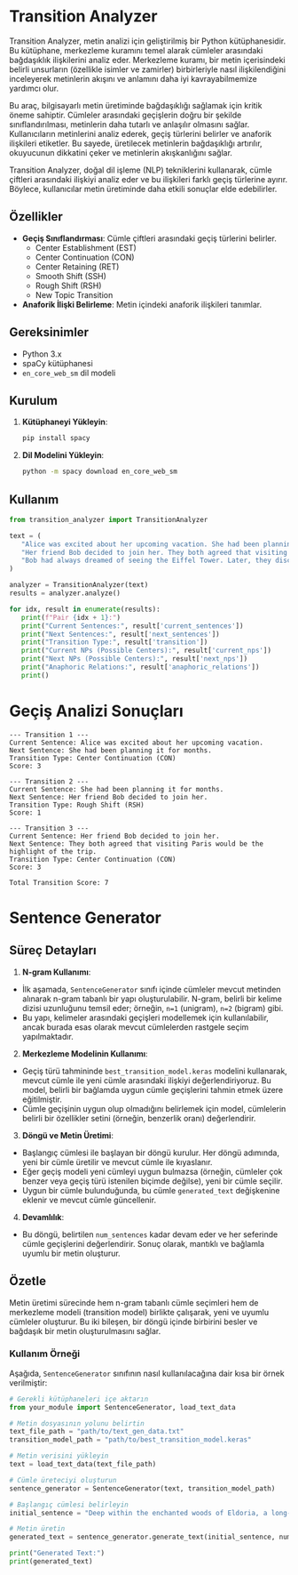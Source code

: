# Transition Analyzer

Transition Analyzer, metin analizi için geliştirilmiş bir Python kütüphanesidir. Bu kütüphane, merkezleme kuramını temel alarak cümleler arasındaki bağdaşıklık ilişkilerini analiz eder. Merkezleme kuramı, bir metin içerisindeki belirli unsurların (özellikle isimler ve zamirler) birbirleriyle nasıl ilişkilendiğini inceleyerek metinlerin akışını ve anlamını daha iyi kavrayabilmemize yardımcı olur.

Bu araç, bilgisayarlı metin üretiminde bağdaşıklığı sağlamak için kritik öneme sahiptir. Cümleler arasındaki geçişlerin doğru bir şekilde sınıflandırılması, metinlerin daha tutarlı ve anlaşılır olmasını sağlar. Kullanıcıların metinlerini analiz ederek, geçiş türlerini belirler ve anaforik ilişkileri etiketler. Bu sayede, üretilecek metinlerin bağdaşıklığı artırılır, okuyucunun dikkatini çeker ve metinlerin akışkanlığını sağlar.

Transition Analyzer, doğal dil işleme (NLP) tekniklerini kullanarak, cümle çiftleri arasındaki ilişkiyi analiz eder ve bu ilişkileri farklı geçiş türlerine ayırır. Böylece, kullanıcılar metin üretiminde daha etkili sonuçlar elde edebilirler.

## Özellikler

- **Geçiş Sınıflandırması**: Cümle çiftleri arasındaki geçiş türlerini belirler.
  - Center Establishment (EST)
  - Center Continuation (CON)
  - Center Retaining (RET)
  - Smooth Shift (SSH)
  - Rough Shift (RSH)
  - New Topic Transition
- **Anaforik İlişki Belirleme**: Metin içindeki anaforik ilişkileri tanımlar.

## Gereksinimler

- Python 3.x
- spaCy kütüphanesi
- `en_core_web_sm` dil modeli

## Kurulum

1. **Kütüphaneyi Yükleyin**:

   ```bash
   pip install spacy
2. **Dil Modelini Yükleyin**:

   ```bash
   python -m spacy download en_core_web_sm


## Kullanım
   ```python
   from transition_analyzer import TransitionAnalyzer

   text = (
      "Alice was excited about her upcoming vacation. She had been planning it for months. "
      "Her friend Bob decided to join her. They both agreed that visiting Paris would be the highlight of the trip. "
      "Bob had always dreamed of seeing the Eiffel Tower. Later, they discussed what to do in the city."
   )

   analyzer = TransitionAnalyzer(text)
   results = analyzer.analyze()

   for idx, result in enumerate(results):
      print(f"Pair {idx + 1}:")
      print("Current Sentences:", result['current_sentences'])
      print("Next Sentences:", result['next_sentences'])
      print("Transition Type:", result['transition'])
      print("Current NPs (Possible Centers):", result['current_nps'])
      print("Next NPs (Possible Centers):", result['next_nps'])
      print("Anaphoric Relations:", result['anaphoric_relations'])
      print()
   ```
# Geçiş Analizi Sonuçları
   ```
   --- Transition 1 ---
   Current Sentence: Alice was excited about her upcoming vacation.
   Next Sentence: She had been planning it for months.
   Transition Type: Center Continuation (CON)
   Score: 3

   --- Transition 2 ---
   Current Sentence: She had been planning it for months.
   Next Sentence: Her friend Bob decided to join her.
   Transition Type: Rough Shift (RSH)
   Score: 1

   --- Transition 3 ---
   Current Sentence: Her friend Bob decided to join her.
   Next Sentence: They both agreed that visiting Paris would be the highlight of the trip.
   Transition Type: Center Continuation (CON)
   Score: 3

   Total Transition Score: 7
   ```
     
# Sentence Generator


## Süreç Detayları

1. **N-gram Kullanımı**:
- İlk aşamada, `SentenceGenerator` sınıfı içinde cümleler mevcut metinden alınarak n-gram tabanlı bir yapı oluşturulabilir. N-gram, belirli bir kelime dizisi uzunluğunu temsil eder; örneğin, `n=1` (unigram), `n=2` (bigram) gibi.
- Bu yapı, kelimeler arasındaki geçişleri modellemek için kullanılabilir, ancak burada esas olarak mevcut cümlelerden rastgele seçim yapılmaktadır.

2. **Merkezleme Modelinin Kullanımı**:
- Geçiş türü tahmininde `best_transition_model.keras` modelini kullanarak, mevcut cümle ile yeni cümle arasındaki ilişkiyi değerlendiriyoruz. Bu model, belirli bir bağlamda uygun cümle geçişlerini tahmin etmek üzere eğitilmiştir.
- Cümle geçişinin uygun olup olmadığını belirlemek için model, cümlelerin belirli bir özellikler setini (örneğin, benzerlik oranı) değerlendirir.

3. **Döngü ve Metin Üretimi**:
- Başlangıç cümlesi ile başlayan bir döngü kurulur. Her döngü adımında, yeni bir cümle üretilir ve mevcut cümle ile kıyaslanır.
- Eğer geçiş modeli yeni cümleyi uygun bulmazsa (örneğin, cümleler çok benzer veya geçiş türü istenilen biçimde değilse), yeni bir cümle seçilir.
- Uygun bir cümle bulunduğunda, bu cümle `generated_text` değişkenine eklenir ve mevcut cümle güncellenir.

4. **Devamlılık**:
- Bu döngü, belirtilen `num_sentences` kadar devam eder ve her seferinde cümle geçişlerini değerlendirir. Sonuç olarak, mantıklı ve bağlamla uyumlu bir metin oluşturur.

## Özetle
Metin üretimi sürecinde hem n-gram tabanlı cümle seçimleri hem de merkezleme modeli (transition model) birlikte çalışarak, yeni ve uyumlu cümleler oluşturur. Bu iki bileşen, bir döngü içinde birbirini besler ve bağdaşık bir metin oluşturulmasını sağlar.

### Kullanım Örneği

Aşağıda, `SentenceGenerator` sınıfının nasıl kullanılacağına dair kısa bir örnek verilmiştir:

   ```python
   # Gerekli kütüphaneleri içe aktarın
   from your_module import SentenceGenerator, load_text_data

   # Metin dosyasının yolunu belirtin
   text_file_path = "path/to/text_gen_data.txt"
   transition_model_path = "path/to/best_transition_model.keras"

   # Metin verisini yükleyin
   text = load_text_data(text_file_path)

   # Cümle üreteciyi oluşturun
   sentence_generator = SentenceGenerator(text, transition_model_path)

   # Başlangıç cümlesi belirleyin
   initial_sentence = "Deep within the enchanted woods of Eldoria, a long-forgotten prophecy began to awaken."

   # Metin üretin
   generated_text = sentence_generator.generate_text(initial_sentence, num_sentences=5)

   print("Generated Text:")
   print(generated_text)
